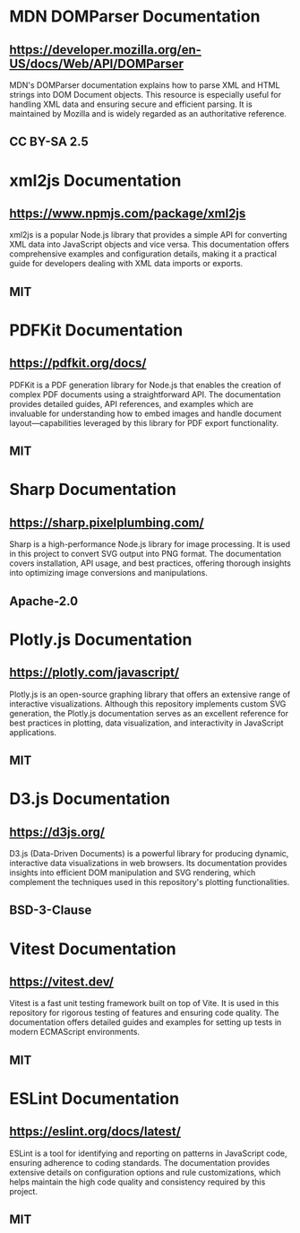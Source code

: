 # MDN DOMParser Documentation
## https://developer.mozilla.org/en-US/docs/Web/API/DOMParser
MDN's DOMParser documentation explains how to parse XML and HTML strings into DOM Document objects. This resource is especially useful for handling XML data and ensuring secure and efficient parsing. It is maintained by Mozilla and is widely regarded as an authoritative reference.
## CC BY-SA 2.5

# xml2js Documentation
## https://www.npmjs.com/package/xml2js
xml2js is a popular Node.js library that provides a simple API for converting XML data into JavaScript objects and vice versa. This documentation offers comprehensive examples and configuration details, making it a practical guide for developers dealing with XML data imports or exports.
## MIT

# PDFKit Documentation
## https://pdfkit.org/docs/
PDFKit is a PDF generation library for Node.js that enables the creation of complex PDF documents using a straightforward API. The documentation provides detailed guides, API references, and examples which are invaluable for understanding how to embed images and handle document layout—capabilities leveraged by this library for PDF export functionality.
## MIT

# Sharp Documentation
## https://sharp.pixelplumbing.com/
Sharp is a high-performance Node.js library for image processing. It is used in this project to convert SVG output into PNG format. The documentation covers installation, API usage, and best practices, offering thorough insights into optimizing image conversions and manipulations.
## Apache-2.0

# Plotly.js Documentation
## https://plotly.com/javascript/
Plotly.js is an open-source graphing library that offers an extensive range of interactive visualizations. Although this repository implements custom SVG generation, the Plotly.js documentation serves as an excellent reference for best practices in plotting, data visualization, and interactivity in JavaScript applications.
## MIT

# D3.js Documentation
## https://d3js.org/
D3.js (Data-Driven Documents) is a powerful library for producing dynamic, interactive data visualizations in web browsers. Its documentation provides insights into efficient DOM manipulation and SVG rendering, which complement the techniques used in this repository's plotting functionalities.
## BSD-3-Clause

# Vitest Documentation
## https://vitest.dev/
Vitest is a fast unit testing framework built on top of Vite. It is used in this repository for rigorous testing of features and ensuring code quality. The documentation offers detailed guides and examples for setting up tests in modern ECMAScript environments.
## MIT

# ESLint Documentation
## https://eslint.org/docs/latest/
ESLint is a tool for identifying and reporting on patterns in JavaScript code, ensuring adherence to coding standards. The documentation provides extensive details on configuration options and rule customizations, which helps maintain the high code quality and consistency required by this project.
## MIT